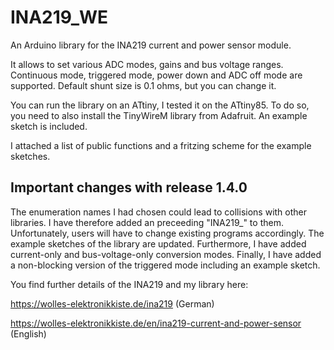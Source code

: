 # INA219_WE
An Arduino library for the INA219 current and power sensor module.

It allows to set various ADC modes, gains and bus voltage ranges. Continuous mode, triggered mode, power down and ADC off mode are supported. Default shunt size is 0.1 ohms, but you can change it. 

You can run the library on an ATtiny, I tested it on the ATtiny85. To do so, you need to also install the TinyWireM library from Adafruit. An example sketch is included. 

I attached a list of public functions and a fritzing scheme for the example sketches.

<h2>Important changes with release 1.4.0</h2>
The enumeration names I had chosen could lead to collisions with other libraries. I have therefore added an preceeding "INA219_" to them. Unfortunately, users will have to change existing programs accordingly. The example sketches of the library are updated. 
Furthermore, I have added current-only and bus-voltage-only conversion modes. 
Finally, I have added a non-blocking version of the triggered mode including an example sketch. 

You find further details of the INA219 and my library here: 

https://wolles-elektronikkiste.de/ina219  (German)

https://wolles-elektronikkiste.de/en/ina219-current-and-power-sensor (English)

